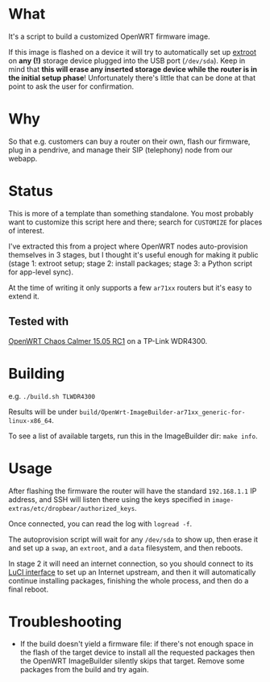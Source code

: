 # What

It's a script to build a customized OpenWRT firmware image.

If this image is flashed on a device it will try to automatically
set up [extroot](http://wiki.openwrt.org/doc/howto/extroot) on **any
(!)** storage device plugged into the USB port (`/dev/sda`). Keep in
mind that **this will erase any inserted storage device while the
router is in the initial setup phase**! Unfortunately there's little
that can be done at that point to ask the user for confirmation.

# Why

So that e.g. customers can buy a router on their own, flash our
firmware, plug in a pendrive, and manage their SIP (telephony) node
from our webapp.

# Status

This is more of a template than something standalone. You most
probably want to customize this script here and there; search for
`CUSTOMIZE` for places of interest.

I've extracted this from a project where OpenWRT nodes auto-provision
themselves in 3 stages, but I thought it's useful enough for making it
public (stage 1: extroot setup; stage 2: install packages; stage 3: a
Python script for app-level sync).

At the time of writing it only supports a few `ar71xx` routers but
it's easy to extend it.

## Tested with

[OpenWRT Chaos Calmer 15.05 RC1](https://downloads.openwrt.org/chaos_calmer/15.05-rc1/)
on a TP-Link WDR4300.

# Building

e.g. `./build.sh TLWDR4300`

Results will be under `build/OpenWrt-ImageBuilder-ar71xx_generic-for-linux-x86_64`.

To see a list of available targets, run this in the ImageBuilder dir: ```make info```.

# Usage

After flashing the firmware the router will have the standard
`192.168.1.1` IP address, and SSH will listen there using the keys
specified in `image-extras/etc/dropbear/authorized_keys`.

Once connected, you can read the log with `logread -f`.

The autoprovision script will wait for any `/dev/sda` to show up, then
erase it and set up a `swap`, an `extroot`, and a `data` filesystem,
and then reboots.

In stage 2 it will need an internet connection, so you should connect
to its [LuCI interface](http://192.168.1.1) to set up an Internet
upstream, and then it will automatically continue installing packages,
finishing the whole process, and then do a final reboot.

# Troubleshooting

* If the build doesn't yield a firmware file: if there's not enough
space in the flash of the target device to install all the requested
packages then the OpenWRT ImageBuilder silently skips that target. Remove
some packages from the build and try again.
